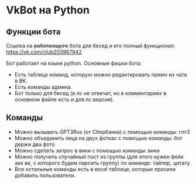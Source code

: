 # VkBot на Python
## Функции бота

Ссылка на <s>работающего</s> бота для бесед и его полный функционал: https://vk.com/club203967942

Бот работает на языке python. Основные фишки бота:

- Есть таблица команд, которую можно редактировать прямо из чата в ВК.
- Есть команды админа.
- Бот только для бесед (в лс не отвечат, но в комментариях в основном файле есть и для лс версия).

## Команды

- Можно вызывать GPT3Rus (от Сбербанка) с помощью команды: гпт3 <text>
- Можно объединить лица на двух фотках с помощью команды: бот держи два фото
- Можно сделать запрос в вики с помощью команды: вики <text>
- Можно получить случайный пост из группы (для этого нужен фейк акк вк, с которого будем парсить группу) по команде: тайлер, цитату
- Все остальные команды есть в excel таблице, которые просили добавить пользователи.

